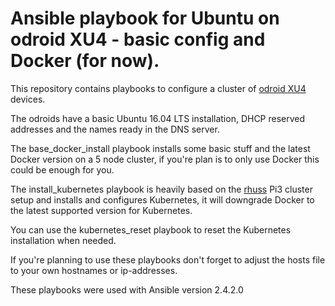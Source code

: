 # Ansible playbook for Ubuntu on odroid XU4 - basic config and Docker (for now).

This repository contains playbooks to configure a cluster of [odroid XU4](http://www.hardkernel.com/main/products/prdt_info.php?g_code=G143452239825) devices.

The odroids have a basic Ubuntu 16.04 LTS installation, DHCP reserved addresses and the names ready in the DNS server.

The base_docker_install playbook installs some basic stuff and the latest Docker version on a 5 node cluster, if you're plan is to only use Docker this could be enough for you.

The install_kubernetes playbook is heavily based on the [rhuss](https://github.com/Project31/ansible-kubernetes-openshift-pi3) Pi3 cluster setup and installs and configures Kubernetes, it will downgrade Docker to the latest supported version for Kubernetes.

You can use the kubernetes_reset playbook to reset the Kubernetes installation when needed.

If you're planning to use these playbooks don't forget to adjust the hosts file to your own hostnames or ip-addresses.

These playbooks were used with Ansible version 2.4.2.0
